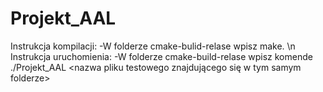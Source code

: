 # Projekt_AAL
Instrukcja kompilacji:
-W folderze cmake-bulid-relase wpisz make. \n
Instrukcja uruchomienia:
-W folderze cmake-build-relase wpisz komende ./Projekt_AAL <nazwa pliku testowego znajdującego się w tym samym folderze>
